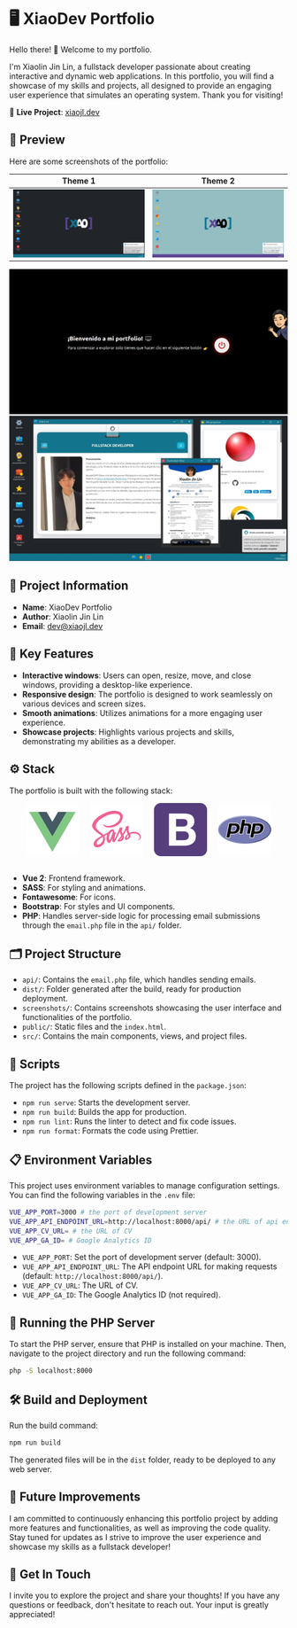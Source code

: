 # 🖥️ XiaoDev Portfolio

Hello there! 👋 Welcome to my portfolio. 

I'm Xiaolin Jin Lin, a fullstack developer passionate about creating interactive and dynamic web applications. In this portfolio, you will find a showcase of my skills and projects, all designed to provide an engaging user experience that simulates an operating system. Thank you for visiting!

🔗 **Live Project**: [xiaojl.dev](https://xiaojl.dev)

## 📸 Preview

Here are some screenshots of the portfolio:

| Theme 1 | Theme 2 |
|---------------|---------------|
| ![Screenshot 1](screenshots/screenshot-1.jpeg) | ![Screenshot 2](screenshots/screenshot-2.jpeg) |

![Screenshot 3](screenshots/screenshot-3.jpeg)
![Screenshot 4](screenshots/screenshot-4.jpeg)

## 📄 Project Information

- **Name**: XiaoDev Portfolio
- **Author**: Xiaolin Jin Lin
- **Email**: [dev@xiaojl.dev](mailto:dev@xiaojl.dev)

## 🌟 Key Features

- **Interactive windows**: Users can open, resize, move, and close windows, providing a desktop-like experience.
- **Responsive design**: The portfolio is designed to work seamlessly on various devices and screen sizes.
- **Smooth animations**: Utilizes animations for a more engaging user experience.
- **Showcase projects**: Highlights various projects and skills, demonstrating my abilities as a developer.

## ⚙️ Stack

The portfolio is built with the following stack:

<div style="display: flex; justify-content: center; align-items: center;">
  <img src="src/assets/icons/vue.png" alt="Vue" style="margin: 0 10px;" />
  <img src="src/assets/icons/sass.png" alt="Sass" style="margin: 0 10px;" />
  <img src="src/assets/icons/bootstrap.png" alt="Bootstrap" style="margin: 0 10px;" />
  <img src="src/assets/icons/php.png" alt="PHP" style="margin: 0 10px;" />
</div>
<br/>

- **Vue 2**: Frontend framework.
- **SASS**: For styling and animations.
- **Fontawesome**: For icons.
- **Bootstrap**: For styles and UI components.
- **PHP**: Handles server-side logic for processing email submissions through the `email.php` file in the `api/` folder.

## 🗂️ Project Structure

- `api/`: Contains the `email.php` file, which handles sending emails.
- `dist/`: Folder generated after the build, ready for production deployment.
- `screenshots/`: Contains screenshots showcasing the user interface and functionalities of the portfolio.
- `public/`: Static files and the `index.html`.
- `src/`: Contains the main components, views, and project files.

## 🚀 Scripts

The project has the following scripts defined in the `package.json`:

- `npm run serve`: Starts the development server.
- `npm run build`: Builds the app for production.
- `npm run lint`: Runs the linter to detect and fix code issues.
- `npm run format`: Formats the code using Prettier.

## 📋 Environment Variables

This project uses environment variables to manage configuration settings. You can find the following variables in the `.env` file:

```bash
VUE_APP_PORT=3000 # the port of development server
VUE_APP_API_ENDPOINT_URL=http://localhost:8000/api/ # the URL of api endpoint
VUE_APP_CV_URL= # the URL of CV
VUE_APP_GA_ID= # Google Analytics ID
```

- `VUE_APP_PORT`: Set the port of development server (default: 3000).
- `VUE_APP_API_ENDPOINT_URL`: The API endpoint URL for making requests (default: `http://localhost:8000/api/`).
- `VUE_APP_CV_URL`: The URL of CV.
- `VUE_APP_GA_ID`: The Google Analytics ID (not required).

## 🔌 Running the PHP Server

To start the PHP server, ensure that PHP is installed on your machine. Then, navigate to the project directory and run the following command:

   ```bash
   php -S localhost:8000
   ```

## 🛠️ Build and Deployment

Run the build command:

   ```bash
   npm run build
   ```

The generated files will be in the `dist` folder, ready to be deployed to any web server.

## 🚀 Future Improvements

I am committed to continuously enhancing this portfolio project by adding more features and functionalities, as well as improving the code quality. Stay tuned for updates as I strive to improve the user experience and showcase my skills as a fullstack developer!

## 🤝 Get In Touch

I invite you to explore the project and share your thoughts! If you have any questions or feedback, don't hesitate to reach out. Your input is greatly appreciated!